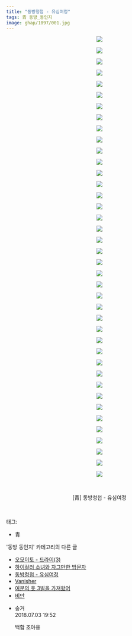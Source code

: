 ```yaml
---
title: "동방청첩 - 유심여정"
tags: 青 동방_동인지
image: ghap/1097/001.jpg
---
```

<div class="article">
<p style="text-align: center; clear: none; float: none;"><img src="{{ site.nasurl }}/ghap/1097/001.jpg"/></p>
<p style="text-align: center; clear: none; float: none;"><img src="{{ site.nasurl }}/ghap/1097/002.jpg"/></p>
<p style="text-align: center; clear: none; float: none;"><img src="{{ site.nasurl }}/ghap/1097/003.jpg"/></p>
<p style="text-align: center; clear: none; float: none;"><img src="{{ site.nasurl }}/ghap/1097/004.jpg"/></p>
<p style="text-align: center; clear: none; float: none;"><img src="{{ site.nasurl }}/ghap/1097/005.jpg"/></p>
<p style="text-align: center; clear: none; float: none;"><img src="{{ site.nasurl }}/ghap/1097/006.jpg"/></p>
<p style="text-align: center; clear: none; float: none;"><img src="{{ site.nasurl }}/ghap/1097/007.jpg"/></p>
<p style="text-align: center; clear: none; float: none;"><img src="{{ site.nasurl }}/ghap/1097/008.jpg"/></p>
<p style="text-align: center; clear: none; float: none;"><img src="{{ site.nasurl }}/ghap/1097/009.jpg"/></p>
<p style="text-align: center; clear: none; float: none;"><img src="{{ site.nasurl }}/ghap/1097/010.jpg"/></p>
<p style="text-align: center; clear: none; float: none;"><img src="{{ site.nasurl }}/ghap/1097/011.jpg"/></p>
<p style="text-align: center; clear: none; float: none;"><img src="{{ site.nasurl }}/ghap/1097/012.jpg"/></p>
<p style="text-align: center; clear: none; float: none;"><img src="{{ site.nasurl }}/ghap/1097/013.jpg"/></p>
<p style="text-align: center; clear: none; float: none;"><img src="{{ site.nasurl }}/ghap/1097/014.jpg"/></p>
<p style="text-align: center; clear: none; float: none;"><img src="{{ site.nasurl }}/ghap/1097/015.jpg"/></p>
<p style="text-align: center; clear: none; float: none;"><img src="{{ site.nasurl }}/ghap/1097/016.jpg"/></p>
<p style="text-align: center; clear: none; float: none;"><img src="{{ site.nasurl }}/ghap/1097/017.jpg"/></p>
<p style="text-align: center; clear: none; float: none;"><img src="{{ site.nasurl }}/ghap/1097/018.jpg"/></p>
<p style="text-align: center; clear: none; float: none;"><img src="{{ site.nasurl }}/ghap/1097/019.jpg"/></p>
<p style="text-align: center; clear: none; float: none;"><img src="{{ site.nasurl }}/ghap/1097/020.jpg"/></p>
<p style="text-align: center; clear: none; float: none;"><img src="{{ site.nasurl }}/ghap/1097/021.jpg"/></p>
<p style="text-align: center; clear: none; float: none;"><img src="{{ site.nasurl }}/ghap/1097/022.jpg"/></p>
<p style="text-align: center; clear: none; float: none;"><img src="{{ site.nasurl }}/ghap/1097/023.jpg"/></p>
<p style="text-align: center; clear: none; float: none;"><img src="{{ site.nasurl }}/ghap/1097/024.jpg"/></p>
<p style="text-align: center; clear: none; float: none;"><img src="{{ site.nasurl }}/ghap/1097/025.jpg"/></p>
<p style="text-align: center; clear: none; float: none;"><img src="{{ site.nasurl }}/ghap/1097/026.jpg"/></p>
<p style="text-align: center; clear: none; float: none;"><img src="{{ site.nasurl }}/ghap/1097/027.jpg"/></p>
<p style="text-align: center; clear: none; float: none;"><img src="{{ site.nasurl }}/ghap/1097/028.jpg"/></p>
<p style="text-align: center; clear: none; float: none;"><img src="{{ site.nasurl }}/ghap/1097/029.jpg"/></p>
<p style="text-align: center; clear: none; float: none;"><img src="{{ site.nasurl }}/ghap/1097/030.jpg"/></p>
<p style="text-align: center; clear: none; float: none;"><img src="{{ site.nasurl }}/ghap/1097/031.jpg"/></p>
<p style="text-align: center; clear: none; float: none;"><img src="{{ site.nasurl }}/ghap/1097/032.jpg"/></p>
<p style="text-align: center; clear: none; float: none;"><img src="{{ site.nasurl }}/ghap/1097/033.jpg"/></p>
<p style="text-align: center; clear: none; float: none;"><img src="{{ site.nasurl }}/ghap/1097/034.jpg"/></p>
<p style="text-align: center; clear: none; float: none;"><img src="{{ site.nasurl }}/ghap/1097/035.jpg"/></p>
<p style="text-align: center; clear: none; float: none;"><img src="{{ site.nasurl }}/ghap/1097/036.jpg"/></p>
<p style="text-align: center; clear: none; float: none;"><img src="{{ site.nasurl }}/ghap/1097/037.jpg"/></p>
<p style="text-align: center; clear: none; float: none;"><img src="{{ site.nasurl }}/ghap/1097/038.jpg"/></p>
<p style="text-align: center; clear: none; float: none;"><img src="{{ site.nasurl }}/ghap/1097/039.jpg"/></p>
<p style="text-align: center; clear: none; float: none;"><img src="{{ site.nasurl }}/ghap/1097/040.jpg"/></p>
<p style="text-align: center; clear: none; float: none;"><br/></p>
<p style="text-align: center; clear: none; float: none;">[青] 동방청첩 - 유심여정</p>
<p><br/></p>
</div><div class="tagTrail">
<p>태그: </p>
<ul>
<li>青</li>
</ul>
</div><div class="another">
<p>'동방 동인지' 카테고리의 다른 글</p>
<ul>
<li><a href="/2016-07-26-ghap_1099">오모이토 - 드라이(3)</a></li>
<li><a href="/2016-07-26-ghap_1098">하이컬러 소녀와 자그만한 방문자</a></li>
<li><a href="/2016-07-26-ghap_1097">동방청첩 - 유심여정</a></li>
<li><a href="/2016-07-26-ghap_1096">Vanisher</a></li>
<li><a href="/2016-07-26-ghap_1095">여분의 옷 3벌을 가져왔어</a></li>
<li><a href="/2016-07-25-ghap_1094">비만</a></li>
</ul>
</div><div class="cb_module cb_fluid">
<div class="cb_wrt cb_profile">
<div class="comment">
<ul>
<li class="cb_thumb_off" id="comment15280249">
<div class="cb_comment_area">
<div class="cb_info_area">
<div class="cb_section">
<span class="cb_nick_name">숭거</span>
</div>
<div class="cb_section">
<span class="cb_date">2018.07.03 19:52 </span>
</div>
</div>
<div class="cb_dsc_comment">
<p class="cb_dsc">
											백합 조아용
										</p>
</div>
</div></li>
</ul>
</div>
</div><!-- commentList close -->
</div>
<br/>
<p id="refer"></p>
<br/>
